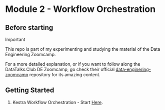 # Module 2 - Workflow Orchestration

## Before starting

> [!IMPORTANT]
> This repo is part of my experimenting and studying the material of the Data Engineering Zoomcamp.
>
> For a more detailed explanation, or if you want to follow along the DataTalks.Club DE Zoomcamp, go check their official [data-enginering-zoomcamp](https://github.com/DataTalksClub/data-engineering-zoomcamp) repository for its amazing content.

## Getting Started


1. Kestra Workflow Orchestration - Start [Here](./kestra/).
